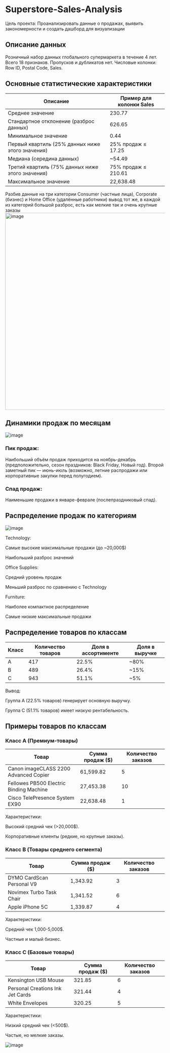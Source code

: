 # Superstore-Sales-Analysis
Цель проекта: Проанализировать данные о продажах, выявить закономерности и создать дашборд для визуализации


## Описание данных

Розничный набор данных глобального супермаркета в течение 4 лет. 
Всего 18 признаков.
Пропусков и дубликатов нет.
Числовые колонки: Row ID, Postal Code, Sales.

## Основные статистические характеристики

|  Описание  | Пример для колонки Sales |
|------------|---------|
| Среднее значение    |230.77| 
|Стандартное отклонение (разброс данных)|626.65| 
|Минимальное значение|0.44| 
|Первый квартиль (25% данных ниже этого значения)|25% продаж ≤ 17.25| 
|Медиана (середина данных)|~54.49| 
|Третий квартиль (75% данных ниже этого значения)|75% продаж ≤ 210.61| 
|Максимальное значение|22,638.48| 


Разбив данные на три категории Сonsumer (частные лица), Corporate (бизнес) и Home Office (удалённые работники) вывод тот же, в каждой из категорий большой разброс, есть как мелкие так и очень крупные заказы 
<img width="621" alt="image" src="https://github.com/user-attachments/assets/a77d3abc-9319-4fac-8cb0-9dc9abe9bc65" />

## Динамики продаж по месяцам
![image](https://github.com/user-attachments/assets/08d4ba31-0fa2-42bd-9eb9-06126030c646)

### Пик продаж:
Наибольший объём продаж приходится на ноябрь-декабрь (предположительно, сезон праздников: Black Friday, Новый год).
Второй заметный пик — июнь-июль (возможно, летние распродажи или корпоративные закупки перед полугодием).

### Спад продаж:
Наименьшие продажи в январе-феврале (послепраздниковый спад).


## Распределение продаж по категориям 

![image](https://github.com/user-attachments/assets/f0f6e6f7-79d6-484f-9d56-13aed4adcba2)

Technology:

Самые высокие максимальные продажи (до ~20,000$)

Наибольший разброс значений


Office Supplies:

Средний уровень продаж

Меньший разброс по сравнению с Technology


Furniture:

Наиболее компактное распределение

Самые низкие максимальные продажи


## Распределение товаров по классам
|Класс|	Количество товаров|	Доля в ассортименте|	Доля в выручке |
|-----|--------------------|--------------------|-----------------|
|A	|417	|22.5%|	~80%|
|B	|489|	26.4%|	~15%|
|C	|943	|51.1%	|~5%|

Вывод:

Группа A (22.5% товаров) генерирует основную выручку.

Группа C (51.1% товаров) имеет низкую рентабельность.

## Примеры товаров по классам
   
### Класс A (Премиум-товары)

|Товар|	Сумма продаж ($)|	Количество заказов|
|-----|--------------------|--------------------|
|Canon imageCLASS 2200 Advanced Copier|	61,599.82|	5|
|Fellowes PB500 Electric Binding Machine|	27,453.38|	10|
|Cisco TelePresence System EX90|	22,638.48	|1|

Характеристики:

Высокий средний чек (>20,000$).

Корпоративные клиенты (редкие, но крупные заказы).

### Класс B (Товары среднего сегмента)

|Товар|	Сумма продаж ($)|	Количество заказов|
|-----|--------------------|--------------------|
|DYMO CardScan Personal V9	|1,343.92|	3|
|Novimex Turbo Task Chair	|1,341.52|	6|
|Apple iPhone 5C|	1,339.87|	4|

Характеристики:

Средний чек 1,000-5,000$.

Частные и малый бизнес.

### Класс C (Базовые товары)

|Товар|	Сумма продаж ($)|	Количество заказов|
|-----|--------------------|--------------------|
|Kensington USB Mouse|	321.85|	6|
|Personal Creations Ink Jet Cards|	321.44|	4|
|White Envelopes|	320.25|	5|

Характеристики:

Низкий средний чек (<500$).

Частые, но мелкие заказы.


![image](https://github.com/user-attachments/assets/94db8be5-143f-491e-addc-b05149ffd797)




